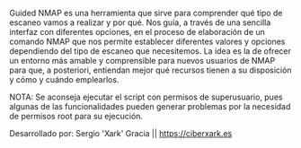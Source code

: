 
Guided NMAP es una herramienta que sirve para comprender qué tipo de escaneo vamos a realizar y por qué. Nos guía, a través de una sencilla interfaz con diferentes opciones, en el proceso de elaboración de un comando NMAP que nos permite establecer diferentes valores y opciones dependiendo del tipo de escaneo que necesitemos. La idea es la de ofrecer un entorno más amable y comprensible para nuevos usuarios de NMAP para que, a posteriori, entiendan mejor qué recursos tienen a su disposición y cómo y cuándo emplearlos.

NOTA: Se aconseja ejecutar el script con permisos de superusuario, pues algunas de las funcionalidades pueden generar problemas por la necesidad de permisos root para su ejecución.

Desarrollado por: Sergio 'Xark' Gracia || https://ciberxark.es
